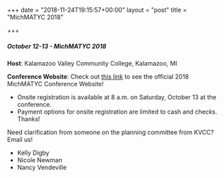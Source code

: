 +++
date = "2018-11-24T19:15:57+00:00"
layout = "post"
title = "MichMATYC 2018"

+++
##### October 12-13 - MichMATYC 2018

**Host**: Kalamazoo Valley Community College, Kalamazoo, MI

**Conference Website**: Check out [this link](https://sites.google.com/view/michmatyc2018/home) to see the official 2018 MichMATYC Conference Website!

* Onsite registration is available at 8 a.m. on Saturday, October 13 at the conference.
* Payment options for onsite registration are limited to cash and checks.  Thanks!

Need clarification from someone on the planning committee from KVCC?  Email us!

* Kelly Digby
* Nicole Newman
* Nancy Vendeville